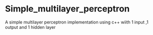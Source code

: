 # Simple_multilayer_perceptron
A simple multilayer perceptron implementation using c++ wiith 1 input ,1 output and 1 hidden layer

